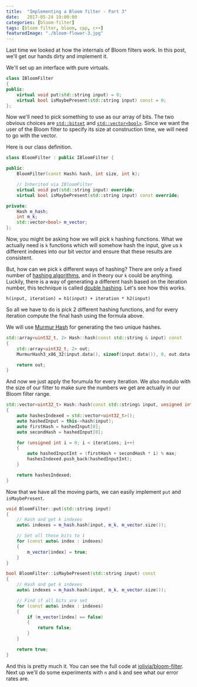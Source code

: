 ```yaml
---
title:  "Implementing a Bloom filter - Part 3"
date:   2017-05-24 19:00:00
categories: [bloom-filter]
tags: [bloom filter, bloom, cpp, c++]
featuredImage: "./bloom-flower-3.jpg"
---
```


Last time we looked at how the internals of Bloom filters work. In this post, we'll get our hands dirty and implement it. 

We'll set up an interface with pure virtuals. 

```cpp
class IBloomFilter 
{
public:
    virtual void put(std::string input) = 0;
    virtual bool isMaybePresent(std::string input) const = 0;
};
```

Now we'll need to pick something to use as our array of bits. The two obvious choices are [`std::bitset`](http://www.cplusplus.com/reference/bitset/bitset/) and [`std::vector<bool>`](http://www.cplusplus.com/reference/vector/vector-bool/). Since we want the user of the Bloom filter to specify its size at construction time, we will need to go with the vector. 

Here is our class definition. 

```cpp
class BloomFilter : public IBloomFilter {

public:
    BloomFilter(const Hash& hash, int size, int k);

    // Inherited via IBloomFilter
    virtual void put(std::string input) override;
    virtual bool isMaybePresent(std::string input) const override;

private:
    Hash m_hash;
    int m_k;
    std::vector<bool> m_vector;
};
```

Now, you might be asking how we will pick `k` hashing functions. What we actually need is `k` functions which will somehow hash the input, give us `k` different indexes into our bit vector and ensure that these results are consistent. 

But, how can we pick `k` different ways of hashing? There are only a fixed number of [hashing algorithms](https://en.wikipedia.org/wiki/List_of_hash_functions), and in theory our `k` could be anything. Luckily, there is a way of generating a different hash based on the iteration number, this technique is called [double hashing](https://en.wikipedia.org/wiki/Double_hashing). Let's see how this works. 

 ```
 h(input, iteration) = h1(input) + iteration * h2(input)
 ```

So all we have to do is pick 2 different hashing functions, and for every iteration compute the final hash using the formula above. 

We will use [Murmur Hash](https://github.com/aappleby/smhasher) for generating the two unique hashes.

```cpp
std::array<uint32_t, 2> Hash::hash(const std::string & input) const
{
    std::array<uint32_t, 2> out;
    MurmurHash3_x86_32(input.data(), sizeof(input.data()), 0, out.data());

    return out;
}
```

And now we just apply the forumula for every iteration. We also modulo with the size of our filter to make sure the numbers we get are actually in our Bloom filter range.


```cpp
std::vector<uint32_t> Hash::hash(const std::string& input, unsigned int iterations, unsigned int max) const
{
    auto hashesIndexed = std::vector<uint32_t>();
    auto hashedInput = this->hash(input);
    auto firstHash = hashedInput[0];
    auto secondHash = hashedInput[0];

    for (unsigned int i = 0; i < iterations; i++)
    {
        auto hashedInputInt = (firstHash + secondHash * i) % max;
        hashesIndexed.push_back(hashedInputInt);
    }

    return hashesIndexed;
}
```

Now that we have all the moving parts, we can easily implement `put` and `isMaybePresent`.

```cpp
void BloomFilter::put(std::string input)
{
    // Hash and get k indexes
    auto& indexes = m_hash.hash(input, m_k, m_vector.size());

    // Set all those bits to 1
    for (const auto& index : indexes)
    {
        m_vector[index] = true;
    }
}

bool BloomFilter::isMaybePresent(std::string input) const
{
    // Hash and get k indexes
    auto& indexes = m_hash.hash(input, m_k, m_vector.size());

	// Find if all bits are set
    for (const auto& index : indexes)
    {
        if (m_vector[index] == false)
        {
            return false;
        }
    }

    return true;
}
```

And this is pretty much it. You can see the full code at [iolivia/bloom-filter](https://github.com/iolivia/bloom-filter). Next up we'll do some experiments with `n` and `k` and see what our error rates are.